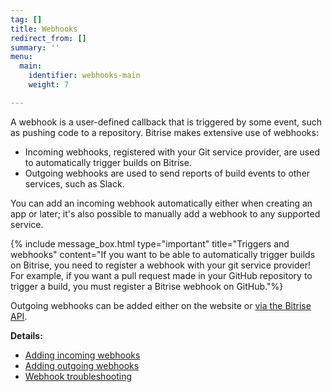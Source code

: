 ```yaml
---
tag: []
title: Webhooks
redirect_from: []
summary: ''
menu:
  main:
    identifier: webhooks-main
    weight: 7

---
```

A webhook is a user-defined callback that is triggered by some event, such as pushing code to a repository. Bitrise makes extensive use of webhooks:

* Incoming webhooks, registered with your Git service provider, are used to automatically trigger builds on Bitrise.
* Outgoing webhooks are used to send reports of build events to other services, such as Slack.

You can add an incoming webhook automatically either when creating an app or later; it's also possible to manually add a webhook to any supported service.

{% include message_box.html type="important" title="Triggers and webhooks" content="If you want to be able to automatically trigger builds on Bitrise, you need to register a webhook with your git service provider! For example, if you want a pull request made in your GitHub repository to trigger a build, you must register a Bitrise webhook on GitHub."%}

Outgoing webhooks can be added either on the website or [via the Bitrise API](/api/incoming-and-outgoing-webhooks/#outgoing-webhooks/).

**Details:**

* [Adding incoming webhooks](https://devcenter.bitrise.io/webhooks/adding-webhooks/)
* [Adding outgoing webhooks](/webhooks/adding-outgoing-webhooks/)
* [Webhook troubleshooting](/webhooks/troubleshooting/)